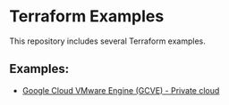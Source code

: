 # Terraform Examples

This repository includes several Terraform examples.

## Examples:

- [Google Cloud VMware Engine (GCVE) - Private cloud](./gcve-pivate-cloud)

